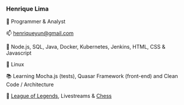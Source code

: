 ### Henrique Lima

💼 Programmer & Analyst

📫 henriqueyun@gmail.com

🔨 Node.js, SQL, Java, Docker, Kubernetes, Jenkins, HTML, CSS & Javascript

🐧 Linux

📚 Learning Mocha.js (tests), Quasar Framework (front-end) and Clean Code / Architecture

🧩 [League of Legends](https://br.op.gg/summoner/userName=Henriqueyun), Livestreams & [Chess](https://www.chess.com/member/henriqueyun)
